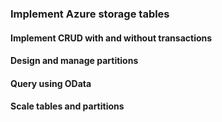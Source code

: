 ### Implement Azure storage tables

####  Implement CRUD with and without transactions

#### Design and manage partitions
#### Query using OData
#### Scale tables and partitions